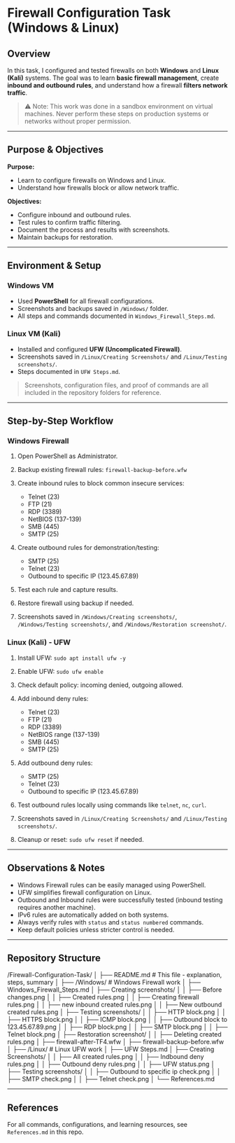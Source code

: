 # Firewall Configuration Task (Windows & Linux)

## Overview

In this task, I configured and tested firewalls on both **Windows** and **Linux (Kali)** systems. The goal was to learn **basic firewall management**, create **inbound and outbound rules**, and understand how a firewall **filters network traffic**.

> ⚠ Note: This work was done in a sandbox environment on virtual machines. Never perform these steps on production systems or networks without proper permission.

---

## Purpose & Objectives

**Purpose:**

* Learn to configure firewalls on Windows and Linux.
* Understand how firewalls block or allow network traffic.

**Objectives:**

* Configure inbound and outbound rules.
* Test rules to confirm traffic filtering.
* Document the process and results with screenshots.
* Maintain backups for restoration.

---

## Environment & Setup

### Windows VM

* Used **PowerShell** for all firewall configurations.
* Screenshots and backups saved in `/Windows/` folder.
* All steps and commands documented in `Windows_Firewall_Steps.md`.

### Linux VM (Kali)

* Installed and configured **UFW (Uncomplicated Firewall)**.
* Screenshots saved in `/Linux/Creating Screenshots/` and `/Linux/Testing screenshots/`.
* Steps documented in `UFW Steps.md`.

> Screenshots, configuration files, and proof of commands are all included in the repository folders for reference.

---

## Step-by-Step Workflow

### Windows Firewall

1. Open PowerShell as Administrator.
2. Backup existing firewall rules: `firewall-backup-before.wfw`
3. Create inbound rules to block common insecure services:

   * Telnet (23)
   * FTP (21)
   * RDP (3389)
   * NetBIOS (137-139)
   * SMB (445)
   * SMTP (25)
4. Create outbound rules for demonstration/testing:

   * SMTP (25)
   * Telnet (23)
   * Outbound to specific IP (123.45.67.89)
5. Test each rule and capture results.
6. Restore firewall using backup if needed.
7. Screenshots saved in `/Windows/Creating screenshots/`, `/Windows/Testing screenshots/`, and `/Windows/Restoration screenshot/`.

### Linux (Kali) - UFW

1. Install UFW: `sudo apt install ufw -y`
2. Enable UFW: `sudo ufw enable`
3. Check default policy: incoming denied, outgoing allowed.
4. Add inbound deny rules:

   * Telnet (23)
   * FTP (21)
   * RDP (3389)
   * NetBIOS range (137-139)
   * SMB (445)
   * SMTP (25)
5. Add outbound deny rules:

   * SMTP (25)
   * Telnet (23)
   * Outbound to specific IP (123.45.67.89)
6. Test outbound rules locally using commands like `telnet`, `nc`, `curl`.
7. Screenshots saved in `/Linux/Creating Screenshots/` and `/Linux/Testing screenshots/`.
8. Cleanup or reset: `sudo ufw reset` if needed.

---

## Observations & Notes

* Windows Firewall rules can be easily managed using PowerShell.
* UFW simplifies firewall configuration on Linux.
* Outbound and Inbound rules were successfully tested (inbound testing requires another machine).
* IPv6 rules are automatically added on both systems.
* Always verify rules with `status` and `status numbered` commands.
* Keep default policies unless stricter control is needed.

---

## Repository Structure

/Firewall-Configuration-Task/ 
│
├── README.md                             # This file - explanation, steps, summary
│
├── /Windows/                             # Windows Firewall work
│   ├── Windows_Firewall_Steps.md
│   ├── Creating screenshots/
│   │   ├── Before changes.png
│   │   ├── Created rules.png
│   │   ├── Creating firewall rules.png
│   │   ├── new inbound created rules.png
│   │   ├── New outbound created rules.png
│   ├── Testing screenshots/
│   │   ├── HTTP block.png
│   │   ├── HTTPS block.png
│   │   ├── ICMP block.png
│   │   ├── Outbound block to 123.45.67.89.png
│   │   ├── RDP block.png
│   │   ├── SMTP block.png
│   │   ├── Telnet block.png
│   ├── Restoration screenshot/
│   │   ├── Deleting created rules.png
│   ├── firewall-after-TF4.wfw
│   ├── firewall-backup-before.wfw
│
├── /Linux/                               # Linux UFW work
│   ├── UFW Steps.md
│   ├── Creating Screenshots/
│   │   ├── All created rules.png
│   │   ├── Indbound deny rules.png
│   │   ├── Outbound deny rules.png
│   │   ├── UFW status.png
│   ├── Testing screenshots/
│   │   ├── Outbound to specific ip check.png
│   │   ├── SMTP check.png
│   │   ├── Telnet check.png
│
└── References.md

---
## References

For all commands, configurations, and learning resources, see `References.md` in this repo.
